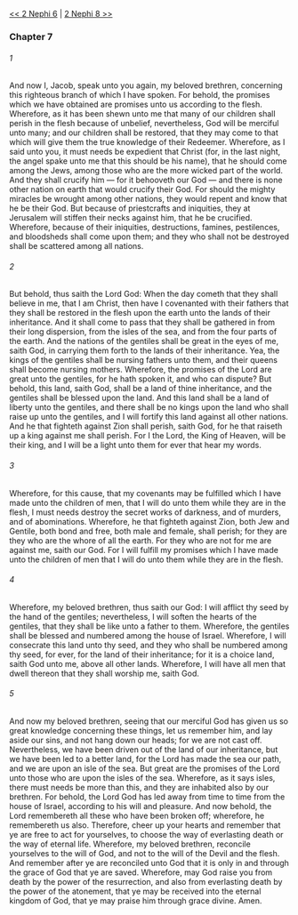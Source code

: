 [<< 2 Nephi 6](2%20Nephi%206.md)  |  [2 Nephi 8 >>](2%20Nephi%208.md)

### Chapter 7
###### 1
And now I, Jacob, speak unto you again, my beloved brethren, concerning this righteous branch of which I have spoken. For behold, the promises which we have obtained are promises unto us according to the flesh. Wherefore, as it has been shewn unto me that many of our children shall perish in the flesh because of unbelief, nevertheless, God will be merciful unto many; and our children shall be restored, that they may come to that which will give them the true knowledge of their Redeemer. Wherefore, as I said unto you, it must needs be expedient that Christ (for, in the last night, the angel spake unto me that this should be his name), that he should come among the Jews, among those who are the more wicked part of the world. And they shall crucify him — for it behooveth our God — and there is none other nation on earth that would crucify their God. For should the mighty miracles be wrought among other nations, they would repent and know that he be their God. But because of priestcrafts and iniquities, they at Jerusalem will stiffen their necks against him, that he be crucified. Wherefore, because of their iniquities, destructions, famines, pestilences, and bloodsheds shall come upon them; and they who shall not be destroyed shall be scattered among all nations.

###### 2
But behold, thus saith the Lord God: When the day cometh that they shall believe in me, that I am Christ, then have I covenanted with their fathers that they shall be restored in the flesh upon the earth unto the lands of their inheritance. And it shall come to pass that they shall be gathered in from their long dispersion, from the isles of the sea, and from the four parts of the earth. And the nations of the gentiles shall be great in the eyes of me, saith God, in carrying them forth to the lands of their inheritance. Yea, the kings of the gentiles shall be nursing fathers unto them, and their queens shall become nursing mothers. Wherefore, the promises of the Lord are great unto the gentiles, for he hath spoken it, and who can dispute? But behold, this land, saith God, shall be a land of thine inheritance, and the gentiles shall be blessed upon the land. And this land shall be a land of liberty unto the gentiles, and there shall be no kings upon the land who shall raise up unto the gentiles, and I will fortify this land against all other nations. And he that fighteth against Zion shall perish, saith God, for he that raiseth up a king against me shall perish. For I the Lord, the King of Heaven, will be their king, and I will be a light unto them for ever that hear my words.

###### 3
Wherefore, for this cause, that my covenants may be fulfilled which I have made unto the children of men, that I will do unto them while they are in the flesh, I must needs destroy the secret works of darkness, and of murders, and of abominations. Wherefore, he that fighteth against Zion, both Jew and Gentile, both bond and free, both male and female, shall perish; for they are they who are the whore of all the earth. For they who are not for me are against me, saith our God. For I will fulfill my promises which I have made unto the children of men that I will do unto them while they are in the flesh.

###### 4
Wherefore, my beloved brethren, thus saith our God: I will afflict thy seed by the hand of the gentiles; nevertheless, I will soften the hearts of the gentiles, that they shall be like unto a father to them. Wherefore, the gentiles shall be blessed and numbered among the house of Israel. Wherefore, I will consecrate this land unto thy seed, and they who shall be numbered among thy seed, for ever, for the land of their inheritance; for it is a choice land, saith God unto me, above all other lands. Wherefore, I will have all men that dwell thereon that they shall worship me, saith God.

###### 5
And now my beloved brethren, seeing that our merciful God has given us so great knowledge concerning these things, let us remember him, and lay aside our sins, and not hang down our heads; for we are not cast off. Nevertheless, we have been driven out of the land of our inheritance, but we have been led to a better land, for the Lord has made the sea our path, and we are upon an isle of the sea. But great are the promises of the Lord unto those who are upon the isles of the sea. Wherefore, as it says isles, there must needs be more than this, and they are inhabited also by our brethren. For behold, the Lord God has led away from time to time from the house of Israel, according to his will and pleasure. And now behold, the Lord remembereth all these who have been broken off; wherefore, he remembereth us also. Therefore, cheer up your hearts and remember that ye are free to act for yourselves, to choose the way of everlasting death or the way of eternal life. Wherefore, my beloved brethren, reconcile yourselves to the will of God, and not to the will of the Devil and the flesh. And remember after ye are reconciled unto God that it is only in and through the grace of God that ye are saved. Wherefore, may God raise you from death by the power of the resurrection, and also from everlasting death by the power of the atonement, that ye may be received into the eternal kingdom of God, that ye may praise him through grace divine. Amen.